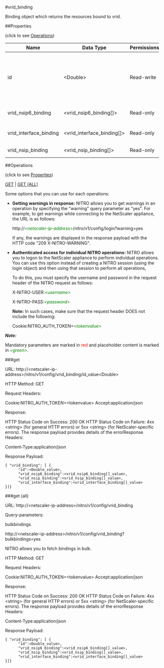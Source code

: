 #vrid_binding

Binding object which returns the resources bound to vrid.


##Properties 
<span>(click to see [Operations](#operations))</span>


<table><thead><tr><th>Name</th><th> Data Type</th><th> Permissions</th><th>Description</th></tr></thead><tbody><tr><td>id</td><td>&lt;Double></td><td>Read-write</td><td>Integer value that uniquely identifies the VMAC address.&lt;br>Minimum value = 1&lt;br>Maximum value = 255</td><tr><tr><td>vrid_nsip6_binding</td><td>&lt;vrid_nsip6_binding[]></td><td>Read-only</td><td>nsip6 that can be bound to vrid.</td><tr><tr><td>vrid_interface_binding</td><td>&lt;vrid_interface_binding[]></td><td>Read-only</td><td>interface that can be bound to vrid.</td><tr><tr><td>vrid_nsip_binding</td><td>&lt;vrid_nsip_binding[]></td><td>Read-only</td><td>nsip that can be bound to vrid.</td><tr></tbody></table>
##Operations 
<span>(click to see [Properties](#properties))</span>


[GET](#get) | [GET (ALL)](#get-(all))


Some options that you can use for each operations:
<ul><li><p><b>Getting warnings in response:</b> NITRO allows you to get warnings in an operation by specifying the "warning" query parameter as "yes". For example, to get warnings while connecting to the NetScaler appliance, the URL is as follows:</p><p>http://<span style="color:green;font-style:italic;">&lt;netscaler-ip-address&gt;</span>/nitro/v1/config/login?warning=yes</p><p>If any, the warnings are displayed in the response payload with the HTTP code "209 X-NITRO-WARNING".</p></li><li><p><b>Authenticated access for individual NITRO operations:</b> NITRO allows you to logon to the NetScaler appliance to perform individual operations. You can use this option instead of creating a NITRO session (using the login object) and then using that session to perform all operations,</p><p>To do this, you must specify the username and password in the request header of the NITRO request as follows:</p><p>X-NITRO-USER:<span style="color:green;font-style:italic;">&lt;username&gt;</span></p><p>X-NITRO-PASS:<span style="color:green;font-style:italic;">&lt;password&gt;</span></p><p><b>Note:</b> In such cases, make sure that the request header DOES not include the following:</p><p>Cookie:NITRO_AUTH_TOKEN=<span style="color:green;font-style:italic;">&lt;tokenvalue&gt;</span></p></li></ul>



***Note:*** 
Mandatory parameters are marked in <span style="color:#FF0000;">red</span> and placeholder content is marked in <span style="color:green;font-style:italic">&lt;green&gt;</span>.

###get



URL: http://&lt;netscaler-ip-address&gt;/nitro/v1/config/vrid_binding/id_value&lt;Double&gt;
HTTP Method: GET
Request Headers:

Cookie:NITRO_AUTH_TOKEN=&lt;tokenvalue&gt;Accept:application/json

Response:
HTTP Status Code on Success: 200 OKHTTP Status Code on Failure: 4xx &lt;string&gt; (for general HTTP errors) or 5xx &lt;string&gt; (for NetScaler-specific errors). The response payload provides details of the errorResponse Headers:

Content-Type:application/json

Response Payload: ```{ "vrid_binding": [ {      "id":<Double_value>,      "vrid_nsip6_binding":<vrid_nsip6_binding[]_value>,      "vrid_nsip_binding":<vrid_nsip_binding[]_value>,      "vrid_interface_binding":<vrid_interface_binding[]_value>}]}```



###get (all)



URL: http://&lt;netscaler-ip-address&gt;/nitro/v1/config/vrid_binding
Query-parameters:
bulkbindings
http://&lt;netscaler-ip-address&gt;/nitro/v1/config/vrid_binding?bulkbindings=yes
NITRO allows you to fetch bindings in bulk.



HTTP Method: GET
Request Headers:

Cookie:NITRO_AUTH_TOKEN=&lt;tokenvalue&gt;Accept:application/json

Response:
HTTP Status Code on Success: 200 OKHTTP Status Code on Failure: 4xx &lt;string&gt; (for general HTTP errors) or 5xx &lt;string&gt; (for NetScaler-specific errors). The response payload provides details of the errorResponse Headers:

Content-Type:application/json

Response Payload: ```{ "vrid_binding": [ {      "id":<Double_value>,      "vrid_nsip6_binding":<vrid_nsip6_binding[]_value>,      "vrid_nsip_binding":<vrid_nsip_binding[]_value>,      "vrid_interface_binding":<vrid_interface_binding[]_value>}]}```



